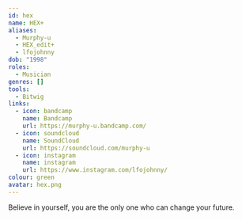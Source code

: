 ```yaml
---
id: hex
name: HEX+
aliases:
  - Murphy-u
  - HEX_edit+
  - lfojohnny
dob: "1998"
roles:
  - Musician
genres: []
tools:
  - Bitwig
links:
  - icon: bandcamp
    name: Bandcamp
    url: https://murphy-u.bandcamp.com/
  - icon: soundcloud
    name: SoundCloud
    url: https://soundcloud.com/murphy-u
  - icon: instagram
    name: instagram
    url: https://www.instagram.com/lfojohnny/
colour: green
avatar: hex.png
---
```


Believe in yourself, you are the only one who can change your future.
